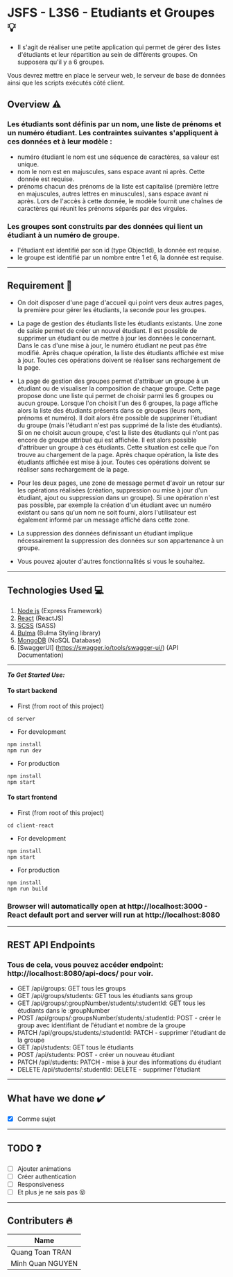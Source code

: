# JSFS - L3S6 - Etudiants et Groupes 💡

* Il s'agit de réaliser une petite application qui permet de gérer des listes d'étudiants et leur répartition au sein de différents groupes. On supposera qu'il y a 6 groupes.

Vous devrez mettre en place le serveur web, le serveur de base de données ainsi que les scripts exécutés côté client.

## Overview ⚠️

### Les étudiants sont définis par un nom, une liste de prénoms et un numéro étudiant. Les contraintes suivantes s'appliquent à ces données et à leur modèle :

- numéro étudiant
le nom est une séquence de caractères, sa valeur est unique.
- nom
le nom est en majuscules, sans espace avant ni après. Cette donnée est requise.
- prénoms
chacun des prénoms de la liste est capitalisé (première lettre en majuscules, autres lettres en minuscules), sans espace avant ni après. Lors de l'accès à cette donnée, le modèle fournit une chaînes de caractères qui réunit les prénoms séparés par des virgules.
### Les groupes sont construits par des données qui lient un étudiant à un numéro de groupe.

- l'étudiant
est identifié par son id (type ObjectId), la donnée est requise.
- le groupe
est identifié par un nombre entre 1 et 6, la donnée est requise.
---
## Requirement 📝
* On doit disposer d'une page d'accueil qui point vers deux autres pages, la première pour gérer les étudiants, la seconde pour les groupes.

* La page de gestion des étudiants liste les étudiants existants. Une zone de saisie permet de créer un nouvel étudiant. Il est possible de supprimer un étudiant ou de mettre à jour les données le concernant. Dans le cas d'une mise à jour, le numéro étudiant ne peut pas être modifié.
Après chaque opération, la liste des étudiants affichée est mise à jour. Toutes ces opérations doivent se réaliser sans rechargement de la page.

* La page de gestion des groupes permet d'attribuer un groupe à un étudiant ou de visualiser la composition de chaque groupe. Cette page propose donc une liste qui permet de choisir parmi les 6 groupes ou aucun groupe. Lorsque l'on choisit l'un des 6 groupes, la page affiche alors la liste des étudiants présents dans ce groupes (leurs nom, prénoms et numéro). Il doit alors être possible de supprimer l'étudiant du groupe (mais l'étudiant n'est pas supprimé de la liste des étudiants). Si on ne choisit aucun groupe, c'est la liste des étudiants qui n'ont pas encore de groupe attribué qui est affichée. Il est alors possible d'attribuer un groupe à ces étudiants. Cette situation est celle que l'on trouve au chargement de la page.
Après chaque opération, la liste des étudiants affichée est mise à jour. Toutes ces opérations doivent se réaliser sans rechargement de la page.

* Pour les deux pages, une zone de message permet d'avoir un retour sur les opérations réalisées (création, suppression ou mise à jour d'un étudiant, ajout ou suppression dans un groupe).
Si une opération n'est pas possible, par exemple la création d'un étudiant avec un numéro existant ou sans qu'un nom ne soit fourni, alors l'utilisateur est également informé par un message affiché dans cette zone.

* La suppression des données définissant un étudiant implique nécessairement la suppression des données sur son appartenance à un groupe.

* Vous pouvez ajouter d'autres fonctionnalités si vous le souhaitez.
___
## Technologies Used 💻
1. [Node js](https://nodejs.org) (Express Framework)
2. [React](https://fr.reactjs.org/) (ReactJS)
3. [SCSS](https://sass-lang.com/) (SASS)
4. [Bulma](https://bulma.io/) (Bulma Styling library)
5. [MongoDB](https://www.mongodb.com/fr) (NoSQL Database)
6. [SwaggerUI] (https://swagger.io/tools/swagger-ui/) (API Documentation)
___
***To Get Started Use:***

#### To start backend
* First (from root of this project)
```
cd server
```
* For development
```
npm install
npm run dev
```
* For production
```
npm install
npm start
```
#### To start frontend
* First (from root of this project)
```
cd client-react
```
* For development
```
npm install
npm start
```
* For production
```
npm install
npm run build
```

### Browser will automatically open at http://localhost:3000 - React default port and server will run at http://localhost:8080
___
## REST API Endpoints

### Tous de cela, vous pouvez accéder endpoint: http://localhost:8080/api-docs/ pour voir. 

- GET /api/groups: GET tous les groups
- GET /api/groups/students: GET tous les étudiants sans group
- GET /api/groups/:groupNumber/students/:studentId: GET tous les étudiants dans le :groupNumber
- POST /api/groups/:groupsNumber/students/:studentId: POST - créer le group avec identifiant de l'étudiant et nombre de la groupe
- PATCH /api/groups/students/:studentId: PATCH - supprimer l'étudiant de la groupe
- GET /api/students: GET tous le étudiants
- POST /api/students: POST - créer un nouveau étudiant
- PATCH /api/students: PATCH - mise à jour des informations du étudiant
- DELETE /api/students/:studentId: DELETE - supprimer l'étudiant
___
## What have we done ✔️
- [x] Comme sujet
---
## TODO ❓
- [ ] Ajouter animations
- [ ] Créer authentication
- [ ] Responsiveness
- [ ] Et plus je ne sais pas 😝
---
## Contributers 🔥
|Name|
|----|
|Quang Toan TRAN|
|Minh Quan NGUYEN|
